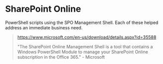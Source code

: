 # SharePoint Online

PowerShell scripts using the SPO Management Shell. Each of these helped address an immediate business need.

> 
> https://www.microsoft.com/en-us/download/details.aspx?id=35588
> 
> "The SharePoint Online Management Shell is a tool that contains a Windows PowerShell Module to manage your SharePoint Online subscription in the Office 365." - Microsoft
> 
